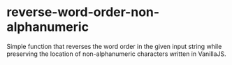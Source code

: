 # reverse-word-order-non-alphanumeric

Simple function that reverses the word order in the given input string while preserving the location of non-alphanumeric characters written in VanillaJS.
